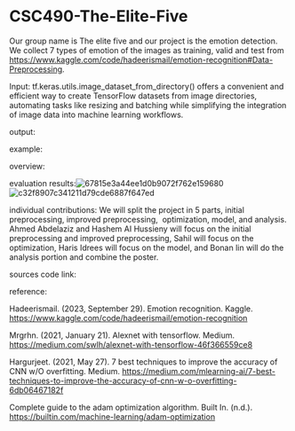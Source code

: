 # CSC490-The-Elite-Five
Our group name is The elite five and our project is the emotion detection. We collect 7 types of emotion of the images as training, valid and test from https://www.kaggle.com/code/hadeerismail/emotion-recognition#Data-Preprocessing.

Input: tf.keras.utils.image_dataset_from_directory() offers a convenient and efficient way to create TensorFlow datasets from image directories, automating tasks like resizing and batching while simplifying the integration of image data into machine learning workflows.

output:

example:

overview:

evaluation results:![67815e3a44ee1d0b9072f762e159680](https://github.com/abdela47/CSC490-The-Elite-Five/assets/71008668/0fe3b193-29d0-453a-a0bf-547d0c60604a)
![c32f8907c341211d79cde6887f647ed](https://github.com/abdela47/CSC490-The-Elite-Five/assets/71008668/0e9aab13-9617-43cd-b702-ee2eab7ee39f)

individual contributions: We will split the project in 5 parts, initial preprocessing, improved preprocessing,  optimization, model, and analysis. Ahmed Abdelaziz and Hashem AI Hussieny will focus on the initial preprocessing and improved preprocessing, Sahil will focus on the optimization, Haris Idrees will focus on the model, and Bonan lin will do the analysis portion and combine the poster.

sources code link:

reference: 

Hadeerismail. (2023, September 29). Emotion recognition. Kaggle. https://www.kaggle.com/code/hadeerismail/emotion-recognition




Mrgrhn. (2021, January 21). Alexnet with tensorflow. Medium. https://medium.com/swlh/alexnet-with-tensorflow-46f366559ce8




Hargurjeet. (2021, May 27). 7 best techniques to improve the accuracy of CNN w/O overfitting. Medium. https://medium.com/mlearning-ai/7-best-techniques-to-improve-the-accuracy-of-cnn-w-o-overfitting-6db06467182f

Complete guide to the adam optimization algorithm. Built In. (n.d.). https://builtin.com/machine-learning/adam-optimization

